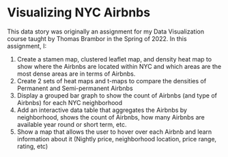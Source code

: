 # Visualizing NYC Airbnbs
This data story was originally an assignment for my Data Visualization course taught by Thomas Brambor in the Spring of 2022. In this assignment, I:
1. Create a stamen map, clustered leaflet map, and density heat map to show where the Airbnbs are located within NYC and which areas are the most dense areas are in terms of Airbnbs.
2. Create 2 sets of heat maps and t-maps to compare the densities of Permanent and Semi-permanent Airbnbs
3. Display a grouped bar graph to show the count of Airbnbs (and type of Airbnbs) for each NYC neighborhood
4. Add an interactive data table that aggregates the Airbnbs by neighborhood, shows the count of Airbnbs, how many Airbnbs are available year round or short term, etc.
5. Show a map that allows the user to hover over each Airbnb and learn information about it (Nightly price, neighborhood location, price range, rating, etc)
